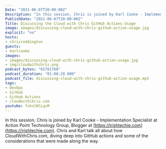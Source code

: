 ```yaml
---
Date: "2021-06-07T20:00:00Z"
Description: "In this session, Chris is joined by Karl Cooke - Implementation Specialist at Action Point Technology Group, Blogger at https://irishtechie.com. Chris and Karl talk all about the CloudWithChris.com architecture and the decisions surrounding the GitHub setup that drive the deployment and management of CloudWithChris.com."
PublishDate: "2021-06-07T20:00:00Z"
Title: Discussing the Cloud with Chris GitHub Actions Usage
image: images/discussing-cloud-with-chris-github-action-usage.jpg
explicit: "no"
hosts:
- chrisreddington
guests:
- karlcooke
images:
- images/discussing-cloud-with-chris-github-action-usage.jpg
- img/cloudwithchris.png
podcast_bytes: "65781760"
podcast_duration: "01:08:28.000"
podcast_file: discussing-cloud-with-chris-github-action-usage.mp3
tags:
- DevOps
- GitHub
- GitHub Actions
- cloudwithchris.com
youtube: fxhnlNlLqcM
---
```

In this session, Chris is joined by Karl Cooke - Implementation Specialist at Action Point Technology Group, Blogger at [https://irishtechie.com](https://irishtechie.com). Chris and Karl talk all about how CloudWithChris.com, diving deep into GitHub actions and some of the considerations that were made along the way.